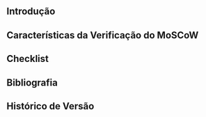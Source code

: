 ## <a>Introdução</a>

## <a>Características da Verificação do MoSCoW</a>

## <a>Checklist</a>

## <a>Bibliografia</a>  

## <a>Histórico de Versão</a>